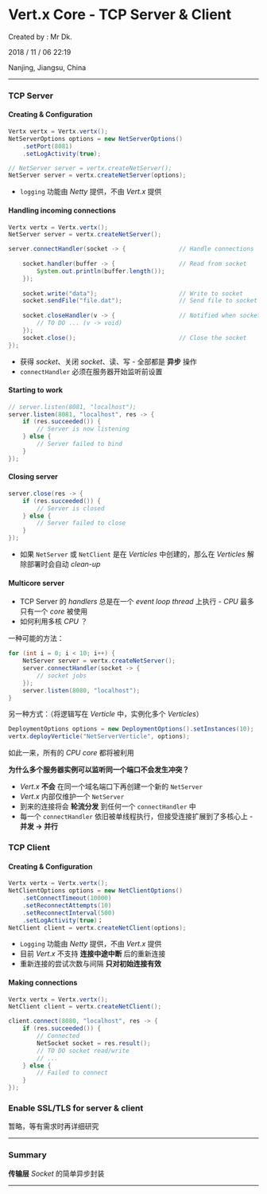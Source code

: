 # Vert.x Core - TCP Server & Client

Created by : Mr Dk.

2018 / 11 / 06 22:19

Nanjing, Jiangsu, China

---

### TCP Server

#### Creating & Configuration

```java
Vertx vertx = Vertx.vertx();
NetServerOptions options = new NetServerOptions()
    .setPort(8081)
    .setLogActivity(true);

// NetServer server = vertx.createNetServer();
NetServer server = vertx.createNetServer(options);
```

* `logging` 功能由 _Netty_ 提供，不由 _Vert.x_ 提供

#### Handling incoming connections

```java
Vertx vertx = Vertx.vertx();
NetServer server = vertx.createNetServer();

server.connectHandler(socket -> {               // Handle connections
    
    socket.handler(buffer -> {                  // Read from socket
        System.out.println(buffer.length());
    });
    
    socket.write("data");                       // Write to socket
    socket.sendFile("file.dat");                // Send file to socket
    
    socket.closeHandler(v -> {                  // Notified when socket closed
        // TO DO ... (v -> void)
    });
    socket.close();                             // Close the socket
});
```

* 获得 _socket_、关闭 _socket_、读、写 - 全部都是 __异步__ 操作
* `connectHandler` 必须在服务器开始监听前设置

#### Starting to work

```java
// server.listen(8081, "localhost");
server.listen(8081, "localhost", res -> {
    if (res.succeeded()) {
        // Server is now listening
    } else {
        // Server failed to bind
    }
});
```

#### Closing server

```java
server.close(res -> {
    if (res.succeeded()) {
        // Server is closed
    } else {
        // Server failed to close
    }
});
```

* 如果 `NetServer` 或 `NetClient` 是在 _Verticles_ 中创建的，那么在 _Verticles_ 解除部署时会自动 _clean-up_

#### Multicore server

* TCP Server 的 _handlers_ 总是在一个 _event loop thread_ 上执行 - _CPU_ 最多只有一个 _core_ 被使用
* 如何利用多核 _CPU_ ？

一种可能的方法：

```java
for (int i = 0; i < 10; i++) {
    NetServer server = vertx.createNetServer();
    server.connectHandler(socket -> {
        // socket jobs
    });
    server.listen(8080, "localhost");
}
```

另一种方式：（将逻辑写在 _Verticle_ 中，实例化多个 _Verticles_）

```java
DeploymentOptions options = new DeploymentOptions().setInstances(10);
vertx.deployVerticle("NetServerVerticle", options);
```

如此一来，所有的 _CPU core_ 都将被利用

__为什么多个服务器实例可以监听同一个端口不会发生冲突？__

* _Vert.x_ __不会__ 在同一个域名端口下再创建一个新的 `NetServer`
* _Vert.x_ 内部仅维护一个 `NetServer`
* 到来的连接将会 __轮流分发__ 到任何一个 `connectHandler` 中
* 每一个 `connectHandler` 依旧被单线程执行，但接受连接扩展到了多核心上 - __并发 &rarr; 并行__

### TCP Client

#### Creating & Configuration

```java
Vertx vertx = Vertx.vertx();
NetClientOptions options = new NetClientOptions()
    .setConnectTimeout(10000)
    .setReconnectAttempts(10)
    .setReconnectInterval(500)
    .setLogActivity(true)；
NetClient client = vertx.createNetClient(options);
```

* `Logging` 功能由 _Netty_ 提供，不由 _Vert.x_ 提供
* 目前 _Vert.x_ 不支持 __连接中途中断__ 后的重新连接
* 重新连接的尝试次数与间隔 __只对初始连接有效__

#### Making connections

```java
Vertx vertx = Vertx.vertx();
NetClient client = vertx.createNetClient();

client.connect(8080, "localhost", res -> {
    if (res.succeeded()) {
        // Connected
        NetSocket socket = res.result();
        // TO DO socket read/write
        // ...
    } else {
        // Failed to connect
    }
});
```

### Enable SSL/TLS for server & client

暂略，等有需求时再详细研究

---

### Summary

__传输层__ _Socket_ 的简单异步封装

---

